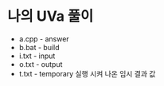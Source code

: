 # 나의 UVa 풀이

- a.cpp - answer
- b.bat - build
- i.txt - input
- o.txt - output
- t.txt - temporary 실행 시켜 나온 임시 결과 값

